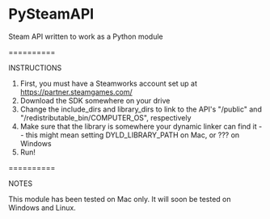 PySteamAPI
==========

Steam API written to work as a Python module

==========

INSTRUCTIONS

1. First, you must have a Steamworks account set up at https://partner.steamgames.com/
2. Download the SDK somewhere on your drive
3. Change the include_dirs and library_dirs to link to the API's "/public" and "/redistributable_bin/COMPUTER_OS", respectively
4. Make sure that the library is somewhere your dynamic linker can find it -- this might mean setting DYLD_LIBRARY_PATH on Mac, or ??? on Windows
5. Run!

==========

NOTES

This module has been tested on Mac only.  It will soon be tested on Windows and Linux.
